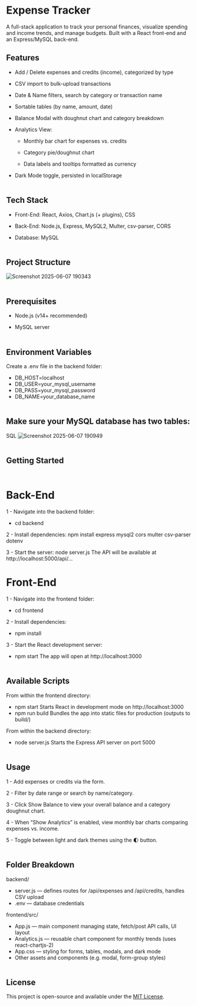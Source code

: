 # Expense Tracker
A full-stack application to track your personal finances, visualize spending and income trends, and manage budgets. Built with a React front-end and an Express/MySQL back-end.

## Features
* Add / Delete expenses and credits (income), categorized by type

* CSV import to bulk-upload transactions

* Date & Name filters, search by category or transaction name

* Sortable tables (by name, amount, date)

* Balance Modal with doughnut chart and category breakdown

* Analytics View:

  * Monthly bar chart for expenses vs. credits

  * Category pie/doughnut chart

  * Data labels and tooltips formatted as currency

* Dark Mode toggle, persisted in localStorage <br/> <br/>
  

## Tech Stack
* Front-End: React, Axios, Chart.js (+ plugins), CSS

* Back-End: Node.js, Express, MySQL2, Multer, csv-parser, CORS

* Database: MySQL <br/> <br/>


## Project Structure
![Screenshot 2025-06-07 190343](https://github.com/user-attachments/assets/668c4bc0-63c8-46b4-a53c-b929fcca2ddf) <br/> <br/>


## Prerequisites
* Node.js (v14+ recommended)

* MySQL server <br/> <br/>



## Environment Variables
Create a .env file in the backend folder:
- DB_HOST=localhost
- DB_USER=your_mysql_username
- DB_PASS=your_mysql_password
- DB_NAME=your_database_name <br/> <br/>

## Make sure your MySQL database has two tables:
SQL
![Screenshot 2025-06-07 190949](https://github.com/user-attachments/assets/1f548d76-396d-4e83-a2f4-d9a47d01835b) <br/> <br/>


## Getting Started <br/> <br/>

# Back-End
1 - Navigate into the backend folder:
* cd backend

2 - Install dependencies:
npm install express mysql2 cors multer csv-parser dotenv

3 - Start the server:
node server.js
The API will be available at http://localhost:5000/api/...


# Front-End
1 - Navigate into the frontend folder:
* cd frontend 

2 - Install dependencies:
* npm install

3 - Start the React development server:
* npm start
The app will open at http://localhost:3000 <br/> <br/>


## Available Scripts
From within the frontend directory:
* npm start
  Starts React in development mode on http://localhost:3000
* npm run build
  Bundles the app into static files for production (outputs to build/)
  
From within the backend directory:
* node server.js
  Starts the Express API server on port 5000 <br/> <br/>
  

## Usage
1 - Add expenses or credits via the form.

2 - Filter by date range or search by name/category.

3 - Click Show Balance to view your overall balance and a category doughnut chart.

4 - When “Show Analytics” is enabled, view monthly bar charts comparing expenses vs. income.

5 - Toggle between light and dark themes using the 🌓 button. <br/> <br/>


## Folder Breakdown
backend/
* server.js — defines routes for /api/expenses and /api/credits, handles CSV upload
* .env — database credentials

frontend/src/
* App.js — main component managing state, fetch/post API calls, UI layout
* Analytics.js — reusable chart component for monthly trends (uses react-chartjs-2)
* App.css — styling for forms, tables, modals, and dark mode
* Other assets and components (e.g. modal, form-group styles) <br/> <br/>


## License
This project is open-source and available under the [MIT License](./LICENSE).
